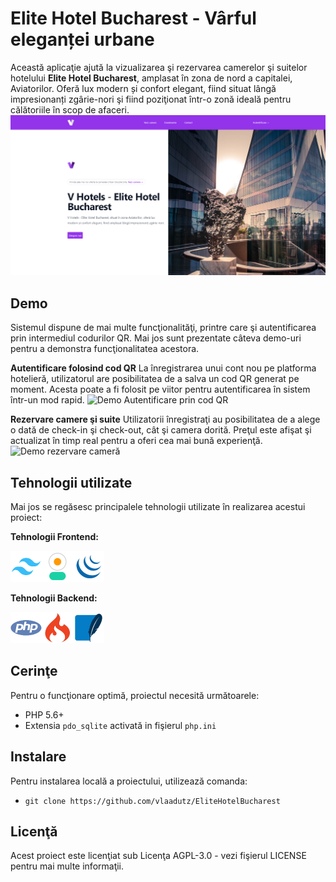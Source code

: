 # Elite Hotel Bucharest - Vârful eleganței urbane
Această aplicaţie ajută la vizualizarea şi rezervarea camerelor şi suitelor hotelului **Elite Hotel Bucharest**, amplasat în zona de nord a capitalei, Aviatorilor. Oferă lux modern și confort elegant, fiind situat lângă impresionanți zgârie-nori şi fiind poziţionat într-o zonă ideală pentru călătoriile în scop de afaceri.
![Elite Hotel Bucharest - Banner Homepage](resurse/repo/imagini/banner.png)
## Demo
Sistemul dispune de mai multe funcţionalităţi, printre care şi autentificarea prin intermediul codurilor QR. Mai jos sunt prezentate câteva demo-uri pentru a demonstra funcţionalitatea acestora.


**Autentificare folosind cod QR**
La înregistrarea unui cont nou pe platforma hotelieră, utilizatorul are posibilitatea de a salva un cod QR generat pe moment. Acesta poate a fi folosit pe viitor pentru autentificarea în sistem într-un mod rapid.
![Demo Autentificare prin cod QR](resurse/repo/gif/autentificare_qr.gif)


**Rezervare camere şi suite**
Utilizatorii înregistraţi au posibilitatea de a alege o dată de check-in şi check-out, cât şi camera dorită. Preţul este afişat şi actualizat în timp real pentru a oferi cea mai bună experienţă.
![Demo rezervare cameră](resurse/repo/gif/rezervare.gif)

## Tehnologii utilizate
Mai jos se regăsesc principalele tehnologii utilizate în realizarea acestui proiect:
 
**Tehnologii Frontend:**

![Tailwind](resurse/repo/iconite/tailwind.png)![Daisy UI](resurse/repo/iconite/daisy_ui.png)![JQuery](resurse/repo/iconite/jquery.png)


**Tehnologii Backend:**

![PHP](resurse/repo/iconite/php.png)![CodeIgniter](resurse/repo/iconite/codeigniter.png)![SQLite](resurse/repo/iconite/sqlite3.png)

## Cerinţe
Pentru o funcţionare optimă, proiectul necesită următoarele:

 - PHP 5.6+
 - Extensia  `pdo_sqlite`  activată in fişierul  `php.ini`

## Instalare
Pentru instalarea locală a proiectului, utilizează comanda:
-   `git clone https://github.com/vlaadutz/EliteHotelBucharest`

## Licenţă
Acest proiect este licenţiat sub Licenţa AGPL-3.0 - vezi fişierul LICENSE pentru mai multe informaţii.
